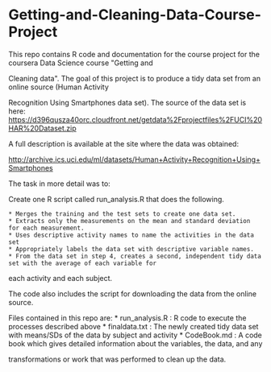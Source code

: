 # Getting-and-Cleaning-Data-Course-Project

This repo contains R code and documentation for the course project for the coursera Data Science course "Getting and 

Cleaning data". The goal of this project is to produce a tidy data set from an online source (Human Activity 

Recognition Using Smartphones data set). The source of the data set is here:
https://d396qusza40orc.cloudfront.net/getdata%2Fprojectfiles%2FUCI%20HAR%20Dataset.zip

A full description is available at the site where the data was obtained:

http://archive.ics.uci.edu/ml/datasets/Human+Activity+Recognition+Using+Smartphones

The task in more detail was to:

Create one R script called run_analysis.R that does the following.

    * Merges the training and the test sets to create one data set.
    * Extracts only the measurements on the mean and standard deviation for each measurement.
    * Uses descriptive activity names to name the activities in the data set
    * Appropriately labels the data set with descriptive variable names.
    * From the data set in step 4, creates a second, independent tidy data set with the average of each variable for 

each activity and each subject.

The code also includes the script for downloading the data from the online source.

Files contained in this repo are:
	* run_analysis.R : R code to execute the processes described above
	* finaldata.txt : The newly created tidy data set with means/SDs of the data by subject and activity
	* CodeBook.md : A code book which gives detailed information about the variables, the data, and any 

transformations or work that was performed to clean up the data.

